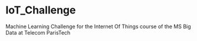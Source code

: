 # IoT_Challenge
Machine Learning Challenge for the Internet Of Things course of the MS Big Data at Telecom ParisTech

